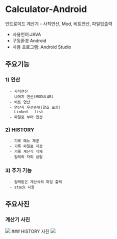# Calculator-Android
안드로이드 계산기 - 사칙연산, Mod, 비트연산, 파일입출력
- 사용언어:JAVA
- 구동환경 Android
- 사용 프로그램: Android Studio


## 주요기능
### 1) 연산
      - 사칙연산
      - 나머지 연산(MODULAR)
      - 비트 연산
      - 연산자 우선순위(괄호 포함)
      - Linked - list
      - 파일로 부터 연산
### 2) HISTORY
      - 기록 메뉴 제공
      - 기록 파일로 저장
      - 기록 계산식 삭제
      - 임의의 자리 삽입

### 3) 추가 기능
      - 입력받은 계산식의 파일 출력
      - stack 사용


## 주요사진
### 계산기 사진
<img src="https://user-images.githubusercontent.com/59475849/147402852-e736fbbc-e499-4b20-ba62-e538c3e59b19.png">
### HISTORY 사진
<img src="https://user-images.githubusercontent.com/59475849/147402873-8b9037f8-e5fe-4456-b3c4-dc653443eb8c.png">

